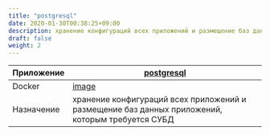 ```yaml
---
title: "postgresql"
date: 2020-01-30T00:38:25+09:00
description: хранение конфигураций всех приложений и размещение баз данных приложений, которым требуется СУБД
draft: false
weight: 2
---
```


 Приложение |  [postgresql](https://www.postgresql.org)
 -- | --
 Docker | [image](https://hub.docker.com/_/postgres)
 Назначение | хранение конфигураций всех приложений и размещение баз данных приложений, которым требуется СУБД
